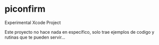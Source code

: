 piconfirm
=========

Experimental Xcode Project

Este proyecto no hace nada en específico, solo trae ejemplos de codigo y rutinas que te pueden servir...
